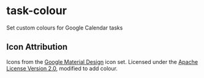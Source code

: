 # task-colour

Set custom colours for Google Calendar tasks

## Icon Attribution

Icons from the [Google Material Design][material-design-icons] icon set.
Licensed under the [Apache License Version 2.0][apache], modified to add colour.

[apache]: https://www.apache.org/licenses/LICENSE-2.0.txt
[material-design-icons]: https://github.com/google/material-design-icons
